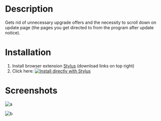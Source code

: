# Description

Gets rid of unnecessary upgrade offers and the necessity to scroll down on update page (the pages you get directed to from the program after update notice).


# Installation

1. Install browser extension [Stylus](https://add0n.com/stylus.html) (download links on top right)
2. Click here: [![Install directly with Stylus](https://img.shields.io/badge/Install%20directly%20with-Stylus-238b8b.svg)](https://raw.githubusercontent.com/stonecrusher/stylus-UserCSS/master/ccleaner/ccleaner.user.css)


# Screenshots

![a](https://user-images.githubusercontent.com/1388389/42456765-013d6de6-8396-11e8-9e9f-caf9f2f90aa9.png)

![b](https://user-images.githubusercontent.com/1388389/42456766-015d4d64-8396-11e8-96db-38cd02240862.png)
